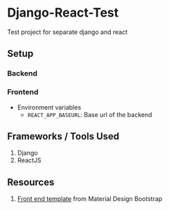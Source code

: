 # Django-React-Test
Test project for separate django and react

## Setup
### Backend
### Frontend
- Environment variables
  - `REACT_APP_BASEURL`: Base url of the backend
## Frameworks / Tools Used
1. Django
2. ReactJS

## Resources
1. [Front end template](https://mdbootstrap.com/) from Material Design Bootstrap